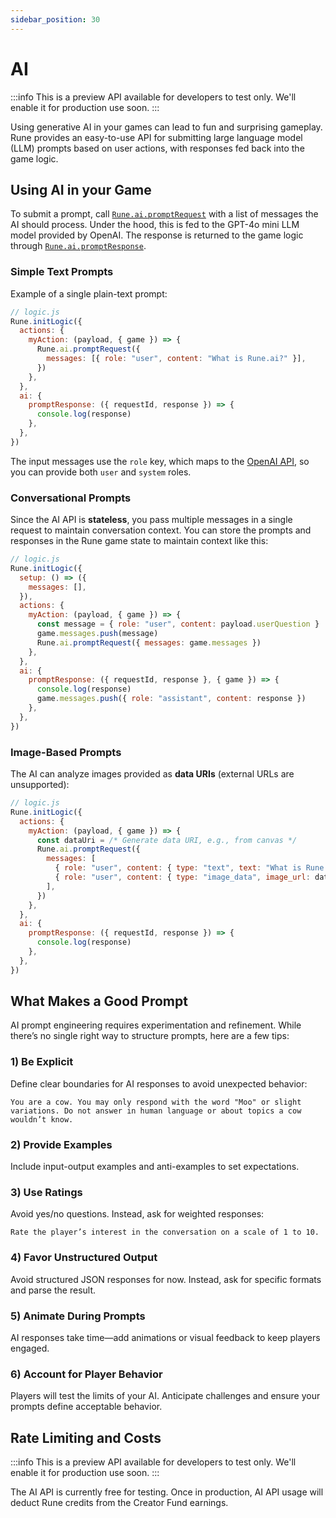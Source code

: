 ```yaml
---
sidebar_position: 30
---
```


# AI

:::info
This is a preview API available for developers to test only. We'll enable it for production use soon.
:::

Using generative AI in your games can lead to fun and surprising gameplay. Rune provides an easy-to-use API for submitting large language model (LLM) prompts based on user actions, with responses fed back into the game logic.

## Using AI in your Game

To submit a prompt, call [`Rune.ai.promptRequest`](api-reference.md#runepromptrequest) with a list of messages the AI should process. Under the hood, this is fed to the GPT-4o mini LLM model provided by OpenAI. The response is returned to the game logic through [`Rune.ai.promptResponse`](api-reference.md#ai--promptresponse).

### Simple Text Prompts

Example of a single plain-text prompt:

```js
// logic.js
Rune.initLogic({
  actions: {
    myAction: (payload, { game }) => {
      Rune.ai.promptRequest({
        messages: [{ role: "user", content: "What is Rune.ai?" }],
      })
    },
  },
  ai: {
    promptResponse: ({ requestId, response }) => {
      console.log(response)
    },
  },
})
```

The input messages use the `role` key, which maps to the [OpenAI API](https://platform.openai.com/docs/guides/completions), so you can provide both `user` and `system` roles. 

### Conversational Prompts

Since the AI API is **stateless**, you pass multiple messages in a single request to maintain conversation context. You can store the prompts and responses in the Rune game state to maintain context like this:

```js
// logic.js
Rune.initLogic({
  setup: () => ({
    messages: [],
  }),
  actions: {
    myAction: (payload, { game }) => {
      const message = { role: "user", content: payload.userQuestion }
      game.messages.push(message)
      Rune.ai.promptRequest({ messages: game.messages })
    },
  },
  ai: {
    promptResponse: ({ requestId, response }, { game }) => {
      console.log(response)
      game.messages.push({ role: "assistant", content: response })
    },
  },
})
```

### Image-Based Prompts

The AI can analyze images provided as **data URIs** (external URLs are unsupported):

```js
// logic.js
Rune.initLogic({
  actions: {
    myAction: (payload, { game }) => {
      const dataUri = /* Generate data URI, e.g., from canvas */
      Rune.ai.promptRequest({
        messages: [
          { role: "user", content: { type: "text", text: "What is Rune.ai?" } },
          { role: "user", content: { type: "image_data", image_url: dataUri } },
        ],
      })
    },
  },
  ai: {
    promptResponse: ({ requestId, response }) => {
      console.log(response)
    },
  },
})
```

## What Makes a Good Prompt

AI prompt engineering requires experimentation and refinement. While there’s no single right way to structure prompts, here are a few tips:

### 1) Be Explicit

Define clear boundaries for AI responses to avoid unexpected behavior:

```plaintext
You are a cow. You may only respond with the word "Moo" or slight variations. Do not answer in human language or about topics a cow wouldn’t know.
```

### 2) Provide Examples

Include input-output examples and anti-examples to set expectations.

### 3) Use Ratings

Avoid yes/no questions. Instead, ask for weighted responses:

```plaintext
Rate the player’s interest in the conversation on a scale of 1 to 10.
```

### 4) Favor Unstructured Output

Avoid structured JSON responses for now. Instead, ask for specific formats and parse the result.

### 5) Animate During Prompts

AI responses take time—add animations or visual feedback to keep players engaged.

### 6) Account for Player Behavior

Players will test the limits of your AI. Anticipate challenges and ensure your prompts define acceptable behavior.

## Rate Limiting and Costs

:::info
This is a preview API available for developers to test only. We'll enable it for production use soon.
:::

The AI API is currently free for testing. Once in production, AI API usage will deduct Rune credits from the Creator Fund earnings.
